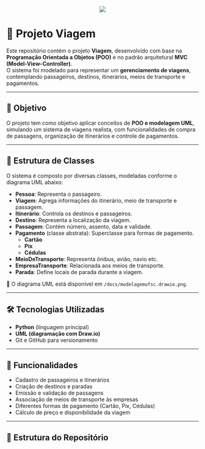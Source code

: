 <p align='center'>
    <img src="https://capsule-render.vercel.app/api?type=waving&color=auto&height=300&section=header&text=A%20viagem&fontSize=90&animation=fadeIn&fontAlignY=30&desc=%20Cada%20destino%20começa%20com%20uma%20boa%20modelagem!&descAlignY=51&descAlign=62"/>
</p>

# 🧳 Projeto Viagem

Este repositório contém o projeto **Viagem**, desenvolvido com base na **Programação Orientada a Objetos (POO)** e no padrão arquitetural **MVC (Model-View-Controller)**.  
O sistema foi modelado para representar um **gerenciamento de viagens**, contemplando passageiros, destinos, itinerários, meios de transporte e pagamentos.

---

## 📌 Objetivo

O projeto tem como objetivo aplicar conceitos de **POO e modelagem UML**, simulando um sistema de viagens realista, com funcionalidades de compra de passagens, organização de itinerários e controle de pagamentos.

---

## 📂 Estrutura de Classes

O sistema é composto por diversas classes, modeladas conforme o diagrama UML abaixo:

- **Pessoa**: Representa o passageiro.  
- **Viagem**: Agrega informações do itinerário, meio de transporte e passagem.  
- **Itinerário**: Controla os destinos e passageiros.  
- **Destino**: Representa a localização da viagem.  
- **Passagem**: Contém número, assento, data e validade.  
- **Pagamento** (classe abstrata): Superclasse para formas de pagamento.  
  - **Cartão**  
  - **Pix**  
  - **Cédulas**  
- **MeioDeTransporte**: Representa ônibus, avião, navio etc.  
- **EmpresaTransporte**: Relacionada aos meios de transporte.  
- **Parada**: Define locais de parada durante a viagem.  

📌 O diagrama UML está disponível em `/docs/modelagemufsc.drawio.png`.  

---

## 🛠️ Tecnologias Utilizadas

- **Python** (linguagem principal)  
- **UML (diagramação com Draw.io)**  
- Git e GitHub para versionamento  

---

## 🚀 Funcionalidades

- Cadastro de passageiros e itinerários  
- Criação de destinos e paradas  
- Emissão e validação de passagens  
- Associação de meios de transporte às empresas  
- Diferentes formas de pagamento (Cartão, Pix, Cédulas)  
- Cálculo de preço e disponibilidade da viagem  

---

## 📂 Estrutura do Repositório


